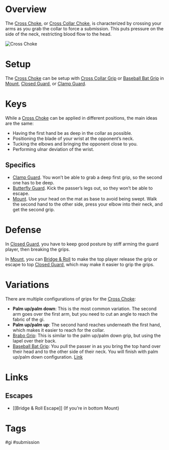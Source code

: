 # Overview
The <u>Cross Choke</u>, or <u>Cross Collar Choke</u>, is characterized by crossing your arms as you grab the collar to force a submission. This puts pressure on the side of the neck, restricting blood flow to the head.

![Cross Choke](https://evolve-mma.com/wp-content/uploads/2022/01/andrea-galvao-bjj-world-jiu-jitsu-championship.jpg)
# Setup
The <u>Cross Choke</u> can be setup with [Cross Collar Grip](obsidian://open?vault=Obsidian-BJJ-Notes&file=Grips%2FCross%20Collar%20Grip) or [Baseball Bat Grip](obsidian://open?vault=Obsidian-BJJ-Notes&file=Grips%2FBaseball%20Bat%20Grip) in [Mount](obsidian://open?vault=Obsidian-BJJ-Notes&file=Positions%2FMount), [Closed Guard](obsidian://open?vault=Obsidian-BJJ-Notes&file=Guards%2FClosed%20Guard), or [Clamp Guard](obsidian://open?vault=Obsidian-BJJ-Notes&file=Guards%2FClamp%20Guard).
# Keys
While a <u>Cross Choke</u> can be applied in different positions, the main ideas are the same:
- Having the first hand be as deep in the collar as possible.
- Positioning the blade of your wrist at the opponent’s neck.
- Tucking the elbows and bringing the opponent close to you.
- Performing ulnar deviation of the wrist.
## Specifics
- [Clamp Guard](obsidian://open?vault=Obsidian-BJJ-Notes&file=Guards%2FClamp%20Guard). You won’t be able to grab a deep first grip, so the second one has to be deep.
- [Butterfly Guard](obsidian://open?vault=Obsidian-BJJ-Notes&file=Guards%2FButterfly%20Guard). Kick the passer’s legs out, so they won’t be able to escape.
- [Mount](obsidian://open?vault=Obsidian-BJJ-Notes&file=Guards%2FClamp%20Guard). Use your head on the mat as base to avoid being swept. Walk the second hand to the other side, press your elbow into their neck, and get the second grip.
# Defense
In [Closed Guard](obsidian://open?vault=Obsidian-BJJ-Notes&file=Guards%2FClosed%20Guard), you have to keep good posture by stiff arming the guard player, then breaking the grips.

In [Mount](obsidian://open?vault=Obsidian-BJJ-Notes&file=Positions%2FMount), you can [Bridge & Roll](obsidian://open?vault=Obsidian-BJJ-Notes&file=Escapes%2FBridge%20%26%20Roll%20Escape) to make the top player release the grip or escape to top [Closed Guard](obsidian://open?vault=Obsidian-BJJ-Notes&file=Guards%2FClosed%20Guard), which may make it easier to grip the grips.
# Variations
There are multiple configurations of grips for the <u>Cross Choke</u>:
- **Palm up/palm down**: This is the most common variation. The second arm goes over the first arm, but you need to cut an angle to reach the fabric of the gi.
- **Palm up/palm up**: The second hand reaches underneath the first hand, which makes it easier to reach for the collar.
- [Brabo Grip](obsidian://open?vault=Obsidian-BJJ-Notes&file=Grips%2FCross%20Collar%20Grip): This is similar to the palm up/palm down grip, but using the lapel over their back.
- [Baseball Bat Grip](obsidian://open?vault=Obsidian-BJJ-Notes&file=Grips%2FBaseball%20Bat%20Grip): You pull the passer in as you bring the top hand over their head and to the other side of their neck. You will finish with palm up/palm down configuration. [Link](https://www.youtube.com/watch?v=930LolYQ-hI)
# Links
## Escapes
- [[Bridge & Roll Escape]] (If you’re in bottom Mount)
# Tags
#gi #submission 